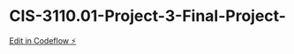 # CIS-3110.01-Project-3-Final-Project-

[Edit in Codeflow ⚡️](https://stackblitz.com/~/github.com/GSetiohardjo/CIS-3110.01-Project-3-Final-Project-)